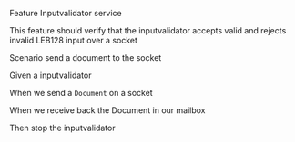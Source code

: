 Feature Inputvalidator service

This feature should verify that the inputvalidator accepts valid and rejects invalid LEB128 input over a socket

Scenario send a document to the socket

Given a inputvalidator

When we send a `Document` on a socket

When we receive back the Document in our mailbox

Then stop the inputvalidator

